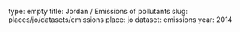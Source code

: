 type: empty
title: Jordan / Emissions of pollutants
slug: places/jo/datasets/emissions
place: jo
dataset: emissions
year: 2014
